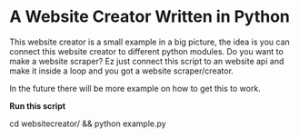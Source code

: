 # A Website Creator Written in Python

This website creator is a small example in a big picture, the idea is you can connect this website creator to
different python modules. Do you want to make a website scraper? Ez just connect this script to an website api
and make it inside a loop and you got a website scraper/creator.
<p>
In the future there will be more example on how to get this to work.
<p>
<b>Run this script</b><p>
cd websitecreator/ &&
python example.py
